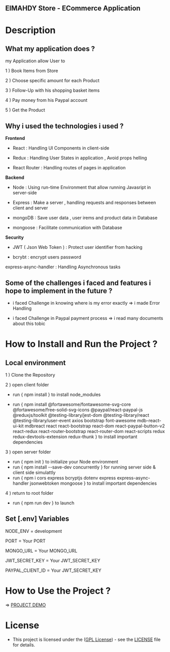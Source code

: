 ## ElMAHDY Store - ECommerce Application

# Description

## What my application does ?

my Application allow User to

1 ) Book Items from Store

2 ) Choose specific amount for each Product

3 ) Follow-Up with his shopping basket items

4 ) Pay money from his Paypal account

5 ) Get the Product

## Why i used the technologies i used ?

**Frontend**

- React : Handling UI Components in client-side

- Redux : Handling User States in application , Avoid props helling

- React Router : Handling routes of pages in application

**Backend**

- Node : Using run-time Environment that allow running Javasript in server-side

- Express : Make a server , handling requests and responses between client and server

- mongoDB : Save user data , user irems and product data in Database

- mongoose : Facilitate communication with Database

**Security**

- JWT ( Json Web Token ) : Protect user identifier from hacking

- bcrybt : encrypt users password

express-async-handler : Handling Asynchronous tasks

## Some of the challenges i faced and features i hope to implement in the future ?

- i faced Challenge in knowing where is my error exactly => i made Error Handling

- i faced Challenge in Paypal payment process => i read many documents about this tobic

# How to Install and Run the Project ?

## Local environment

1 ) Clone the Repository

2 ) open client folder

- run { npm install } to install node_modules

- run { npm install @fortawesome/fontawesome-svg-core 
@fortawesome/free-solid-svg-icons @paypal/react-paypal-js 
@reduxjs/toolkit @testing-library/jest-dom 
@testing-library/react @testing-library/user-event 
axios bootstrap 
font-awesome mdb-react-ui-kit 
mdbreact react 
react-bootstrap react-dom 
react-paypal-button-v2 react-redux 
react-router-bootstrap react-router-dom 
react-scripts redux 
redux-devtools-extension redux-thunk }   to install important dependencies

3 ) open server folder

- run { npm init } to initialize your Node environment
- run { npm install --save-dev concurrently } for running server side & client side simulattly
- run { npm i cors express bcryptjs
  dotenv
  express
  express-async-handler
  jsonwebtoken
  mongoose } to install important dependencies 

4 ) return to root folder 

- run { npm run dev } to launch


## Set [.env] Variables 

NODE_ENV  = development 

PORT = Your PORT

MONGO_URL = Your MONGO_URL

JWT_SECRET_KEY = Your JWT_SECRET_KEY

PAYPAL_CLIENT_ID = Your JWT_SECRET_KEY


# How to Use the Project ?

 => [ PROJECT DEMO ](https://drive.google.com/file/d/12tfATKvguU7ed3vaVq9Sahdv4oibXH4Z/view?usp=sharing)


# License

- This project is licensed under the ([GPL License](https://choosealicense.com/licenses/gpl-3.0/)) - see the [LICENSE](LICENSE) file for details.
